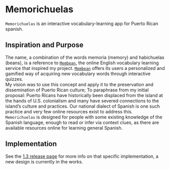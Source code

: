 # Memorichuelas

`Memorichuelas` is an interactive vocabulary-learning app for Puerto Rican spanish. 

## Inspiration and Purpose

The name, a combination of the words memoria (memory) and habichuelas (beans), is a reference to [`Membean`][mem], the online English vocabulary learning service that inspired my project.
[`Membean`][mem] offers its users a personalized and gamified way of acquiring new vocabulary words through interactive quizzes.<br>
My vision was to use this concept and apply it to the preservation and dissemination of Puerto Rican culture; 
To paraphrase from my initial proposal: Puerto Ricans have historically been displaced from the island at the hands of U.S. colonialism and many have severed connections to the island’s culture and practices. 
Our national dialect of Spanish is one such practice and very few online resources exist to address this.<br>
`Memorichuelas` is designed for people with some existing knowledge of the Spanish language, enough to read or infer via context clues, as there are available resources online for learning general Spanish.

[mem]: https://membean.com

## Implementation

See the [1.3 release page][prot] for more info on that specific implementation, a new design is currently in the works.

[prot]: https://github.com/rolazabal/Memorichuelas/releases/tag/v1.3

